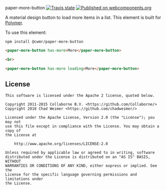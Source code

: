 paper-more-button [![Travis state](https://travis-ci.org/chadweimer/paper-more-button.svg?branch=master)](https://travis-ci.org/chadweimer/paper-more-button) [![Published on webcomponents.org](https://img.shields.io/badge/webcomponents.org-published-blue.svg)](https://www.webcomponents.org/element/@cwmr/paper-more-button)

A material design button to load more items in a list. This element is built for [Polymer](https://www.polymer-project.org).

To use this element:

`npm install @cwmr/paper-more-button`

<!--
```
<custom-element-demo>
  <template>
    <script type="module" src="paper-more-button.js"></script>
    <next-code-block></next-code-block>
  </template>
</custom-element-demo>
```
-->
```html
<paper-more-button has-more>More</paper-more-button>

<br>

<paper-more-button has-more loading>More</paper-more-button>
```


## License

    This software is licensed under the Apache 2 license, quoted below.

    Copyright 2011-2015 Collaborne B.V. <https://github.com/Collaborne/>
    Copyright 2018 Chad Weimer <https://github.com/chadweimer/>

    Licensed under the Apache License, Version 2.0 (the "License"); you may not
    use this file except in compliance with the License. You may obtain a copy of
    the License at

        http://www.apache.org/licenses/LICENSE-2.0

    Unless required by applicable law or agreed to in writing, software
    distributed under the License is distributed on an "AS IS" BASIS, WITHOUT
    WARRANTIES OR CONDITIONS OF ANY KIND, either express or implied. See the
    License for the specific language governing permissions and limitations under
    the License.
    
